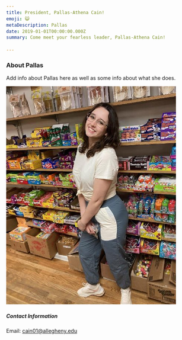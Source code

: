 ```yaml
---
title: President, Pallas-Athena Cain!
emoji: 😺
metaDescription: Pallas 
date: 2019-01-01T00:00:00.000Z
summary: Come meet your fearless leader, Pallas-Athena Cain!

---
```


### About Pallas

Add info about Pallas here as well as some info about what she does.

![Picture of Pallas](/src/assets/img/pallas.png "President Pallas-Athena")

##### Contact Information

Email: cain01@allegheny.edu
